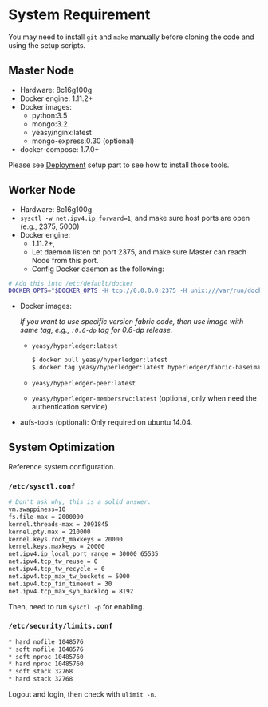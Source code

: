 # System Requirement

You may need to install `git` and `make` manually before cloning the code and using the setup scripts. 

## Master Node
* Hardware: 8c16g100g
* Docker engine: 1.11.2+
* Docker images:
    - python:3.5
    - mongo:3.2
    - yeasy/nginx:latest
    - mongo-express:0.30 (optional)
* docker-compose: 1.7.0+

Please see [Deployment](deployment.md) setup part to see how to install those tools.

## Worker Node
* Hardware: 8c16g100g
* `sysctl -w net.ipv4.ip_forward=1`, and make sure host ports are open (e.g., 2375, 5000)
* Docker engine:
    - 1.11.2+,
    - Let daemon listen on port 2375, and make sure Master can reach Node from this port.
    - Config Docker daemon as the following:
```sh
# Add this into /etc/default/docker
DOCKER_OPTS="$DOCKER_OPTS -H tcp://0.0.0.0:2375 -H unix:///var/run/docker.sock --api-cors-header='*' --default-ulimit=nofile=8192:16384 --default-ulimit=nproc=8192:16384"
```
* Docker images:

    *If you want to use specific version fabric code, then use image with same tag, e.g., `:0.6-dp` tag for 0.6-dp release.*
    - `yeasy/hyperledger:latest`

        ```sh
        $ docker pull yeasy/hyperledger:latest
        $ docker tag yeasy/hyperledger:latest hyperledger/fabric-baseimage:latest
        ```
    - `yeasy/hyperledger-peer:latest`
    - `yeasy/hyperledger-membersrvc:latest` (optional, only when need the authentication service)
* aufs-tools (optional): Only required on ubuntu 14.04.

## System Optimization
Reference system configuration.

### `/etc/sysctl.conf`

```sh
# Don't ask why, this is a solid answer.
vm.swappiness=10
fs.file-max = 2000000
kernel.threads-max = 2091845
kernel.pty.max = 210000
kernel.keys.root_maxkeys = 20000
kernel.keys.maxkeys = 20000
net.ipv4.ip_local_port_range = 30000 65535
net.ipv4.tcp_tw_reuse = 0
net.ipv4.tcp_tw_recycle = 0
net.ipv4.tcp_max_tw_buckets = 5000
net.ipv4.tcp_fin_timeout = 30
net.ipv4.tcp_max_syn_backlog = 8192
```

Then, need to run `sysctl -p` for enabling.

### `/etc/security/limits.conf`

```sh
* hard nofile 1048576
* soft nofile 1048576
* soft nproc 10485760
* hard nproc 10485760
* soft stack 32768
* hard stack 32768
```
Logout and login, then check with `ulimit -n`.